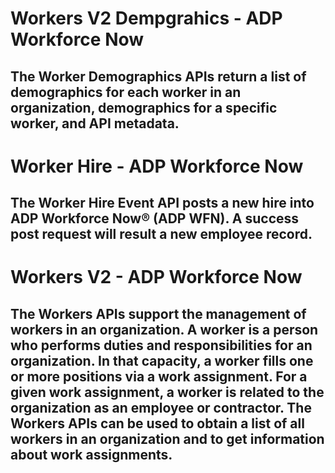 
# **Workers V2 Dempgrahics - ADP Workforce Now**

## The Worker Demographics APIs return a list of demographics for each worker in an organization, demographics for a specific worker, and API metadata. 

# **Worker Hire - ADP Workforce Now**

## The Worker Hire Event API posts a new hire into ADP Workforce Now® (ADP WFN).  A success post request will result a new employee record. 

# **Workers V2 - ADP Workforce Now**

## The Workers APIs support the management of workers in an organization. A worker is a person who performs duties and responsibilities for an organization. In that capacity, a worker fills one or more positions via a work assignment. For a given work assignment, a worker is related to the organization as an employee or contractor. The Workers APIs can be used to obtain a list of all workers in an organization and to get information about work assignments. 




